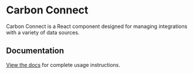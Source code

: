 # Carbon Connect

Carbon Connect is a React component designed for managing integrations with a variety of data sources.

## Documentation

[View the docs](https://docs.carbon.ai/react-component) for complete usage instructions.
